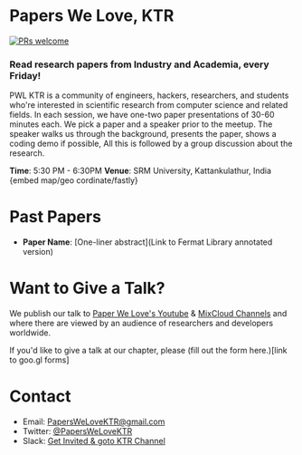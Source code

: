 # Papers We Love, KTR
[![PRs welcome](https://img.shields.io/badge/PRs-welcome-ff69b4.svg)](https://github.com/papers-we-love/kattankulathur/pulls) 
### Read research papers from Industry and Academia, every Friday!
PWL KTR is a community of engineers, hackers, researchers, and students who're interested in scientific research from computer science and related fields. In each session, we have one-two paper presentations of 30-60 minutes each. We pick a paper and a speaker prior to the meetup. The speaker walks us through the background, presents the paper, shows a coding demo if possible, All this is followed by a group discussion about the research.

**Time**: 5:30 PM - 6:30PM
**Venue**: SRM University, Kattankulathur, India {embed map/geo cordinate/fastly}

# Past Papers
- **Paper Name**: [One-liner abstract](Link to Fermat Library annotated version)

# Want to Give a Talk?
We publish our talk to [Paper We Love's Youtube](https://www.youtube.com/user/PapersWeLove) & [MixCloud Channels](https://www.mixcloud.com/paperswelove/) and where there are viewed by an audience of researchers and developers worldwide. 

If you'd like to give a talk at our chapter, please (fill out the form here.)[link to goo.gl forms]

# Contact
 * Email: [PapersWeLoveKTR@gmail.com](mailto:PapersWeLoveKTR@gmail.com)
 * Twitter: [@PapersWeLoveKTR](https://twitter.com/paperswelovektr)
 * Slack: [Get Invited & goto KTR Channel](http://papersweloveslack.herokuapp.com)

